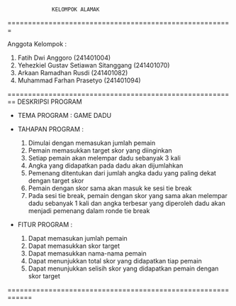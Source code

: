 
                  KELOMPOK ALAMAK
=======================================================

Anggota Kelompok :
1. Fatih Dwi Anggoro (241401004)
2. Yehezkiel Gustav Setiawan Sitanggang (241401070)
3. Arkaan Ramadhan Rusdi (241401082)
4. Muhammad Farhan Prasetyo (241401094)

========================================================
                DESKRIPSI PROGRAM

* TEMA PROGRAM : GAME DADU

* TAHAPAN PROGRAM :
  1. Dimulai dengan memasukan jumlah pemain
  2. Pemain memasukkan target skor yang diinginkan
  3. Setiap pemain akan melempar dadu sebanyak 3 kali
  4. Angka yang didapatkan pada dadu akan dijumlahkan
  5. Pemenang ditentukan dari jumlah angka dadu yang paling
     dekat dengan target skor
  6. Pemain dengan skor sama akan masuk ke sesi tie break
  7. Pada sesi tie break, pemain dengan skor yang sama akan
     melempar dadu sebanyak 1 kali dan angka terbesar yang
     diperoleh dadu akan menjadi pemenang dalam ronde tie break
     
* FITUR PROGRAM :
  1. Dapat memasukan jumlah pemain
  2. Dapat memasukkan skor target
  3. Dapat memasukkan nama-nama pemain
  4. Dapat menunjukkan total skor yang didapatkan tiap pemain
  5. Dapat menunjukkan selisih skor yang didapatkan pemain
     dengan skor target

============================================================
  




                
